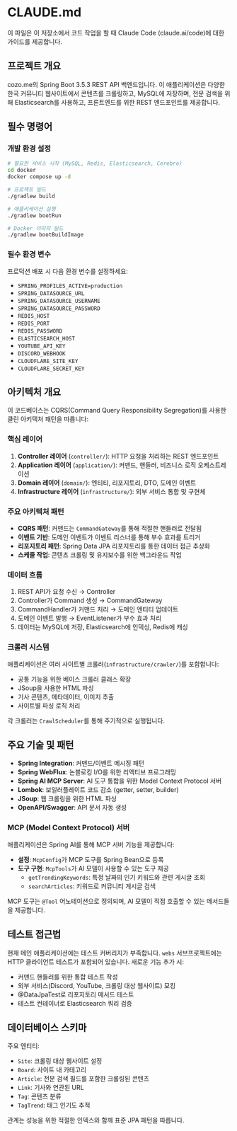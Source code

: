 # CLAUDE.md

이 파일은 이 저장소에서 코드 작업을 할 때 Claude Code (claude.ai/code)에 대한 가이드를 제공합니다.

## 프로젝트 개요

cozo.me의 Spring Boot 3.5.3 REST API 백엔드입니다. 이 애플리케이션은 다양한 한국 커뮤니티 웹사이트에서 콘텐츠를 크롤링하고, MySQL에 저장하며, 전문 검색을 위해 Elasticsearch를 사용하고, 프론트엔드를 위한 REST 엔드포인트를 제공합니다.

## 필수 명령어

### 개발 환경 설정

```bash
# 필요한 서비스 시작 (MySQL, Redis, Elasticsearch, Cerebro)
cd docker
docker compose up -d

# 프로젝트 빌드
./gradlew build

# 애플리케이션 실행
./gradlew bootRun

# Docker 이미지 빌드
./gradlew bootBuildImage
```

### 필수 환경 변수

프로덕션 배포 시 다음 환경 변수를 설정하세요:

- `SPRING_PROFILES_ACTIVE=production`
- `SPRING_DATASOURCE_URL`
- `SPRING_DATASOURCE_USERNAME`
- `SPRING_DATASOURCE_PASSWORD`
- `REDIS_HOST`
- `REDIS_PORT`
- `REDIS_PASSWORD`
- `ELASTICSEARCH_HOST`
- `YOUTUBE_API_KEY`
- `DISCORD_WEBHOOK`
- `CLOUDFLARE_SITE_KEY`
- `CLOUDFLARE_SECRET_KEY`

## 아키텍처 개요

이 코드베이스는 CQRS(Command Query Responsibility Segregation)를 사용한 클린 아키텍처 패턴을 따릅니다:

### 핵심 레이어

1. **Controller 레이어** (`controller/`): HTTP 요청을 처리하는 REST 엔드포인트
2. **Application 레이어** (`application/`): 커맨드, 핸들러, 비즈니스 로직 오케스트레이션
3. **Domain 레이어** (`domain/`): 엔티티, 리포지토리, DTO, 도메인 이벤트
4. **Infrastructure 레이어** (`infrastructure/`): 외부 서비스 통합 및 구현체

### 주요 아키텍처 패턴

- **CQRS 패턴**: 커맨드는 `CommandGateway`를 통해 적절한 핸들러로 전달됨
- **이벤트 기반**: 도메인 이벤트가 이벤트 리스너를 통해 부수 효과를 트리거
- **리포지토리 패턴**: Spring Data JPA 리포지토리를 통한 데이터 접근 추상화
- **스케줄 작업**: 콘텐츠 크롤링 및 유지보수를 위한 백그라운드 작업

### 데이터 흐름

1. REST API가 요청 수신 → Controller
2. Controller가 Command 생성 → CommandGateway
3. CommandHandler가 커맨드 처리 → 도메인 엔티티 업데이트
4. 도메인 이벤트 발행 → EventListener가 부수 효과 처리
5. 데이터는 MySQL에 저장, Elasticsearch에 인덱싱, Redis에 캐싱

### 크롤러 시스템

애플리케이션은 여러 사이트별 크롤러(`infrastructure/crawler/`)를 포함합니다:

- 공통 기능을 위한 베이스 크롤러 클래스 확장
- JSoup을 사용한 HTML 파싱
- 기사 콘텐츠, 메타데이터, 이미지 추출
- 사이트별 파싱 로직 처리

각 크롤러는 `CrawlScheduler`를 통해 주기적으로 실행됩니다.

## 주요 기술 및 패턴

- **Spring Integration**: 커맨드/이벤트 메시징 패턴
- **Spring WebFlux**: 논블로킹 I/O를 위한 리액티브 프로그래밍
- **Spring AI MCP Server**: AI 도구 통합을 위한 Model Context Protocol 서버
- **Lombok**: 보일러플레이트 코드 감소 (getter, setter, builder)
- **JSoup**: 웹 크롤링을 위한 HTML 파싱
- **OpenAPI/Swagger**: API 문서 자동 생성

### MCP (Model Context Protocol) 서버

애플리케이션은 Spring AI를 통해 MCP 서버 기능을 제공합니다:

- **설정**: `McpConfig`가 MCP 도구를 Spring Bean으로 등록
- **도구 구현**: `McpTools`가 AI 모델이 사용할 수 있는 도구 제공
  - `getTrendingKeywords`: 특정 날짜의 인기 키워드와 관련 게시글 조회
  - `searchArticles`: 키워드로 커뮤니티 게시글 검색

MCP 도구는 `@Tool` 어노테이션으로 정의되며, AI 모델이 직접 호출할 수 있는 메서드들을 제공합니다.

## 테스트 접근법

현재 메인 애플리케이션에는 테스트 커버리지가 부족합니다. `webs` 서브프로젝트에는 HTTP 클라이언트 테스트가 포함되어 있습니다. 새로운 기능 추가 시:

- 커맨드 핸들러를 위한 통합 테스트 작성
- 외부 서비스(Discord, YouTube, 크롤링 대상 웹사이트) 모킹
- @DataJpaTest로 리포지토리 메서드 테스트
- 테스트 컨테이너로 Elasticsearch 쿼리 검증

## 데이터베이스 스키마

주요 엔티티:

- `Site`: 크롤링 대상 웹사이트 설정
- `Board`: 사이트 내 카테고리
- `Article`: 전문 검색 필드를 포함한 크롤링된 콘텐츠
- `Link`: 기사와 연관된 URL
- `Tag`: 콘텐츠 분류
- `TagTrend`: 태그 인기도 추적

관계는 성능을 위한 적절한 인덱스와 함께 표준 JPA 패턴을 따릅니다.
